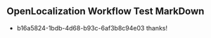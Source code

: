 ## OpenLocalization Workflow Test MarkDown
* b16a5824-1bdb-4d68-b93c-6af3b8c94e03 thanks!

<!--HONumber=Sep16_HO1-->


